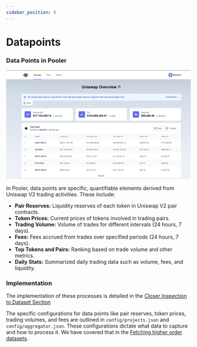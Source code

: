 ```yaml
---
sidebar_position: 0
---
```


# Datapoints

### Data Points in Pooler

![UniswapV2 Dashboard Powerloom](../../../../static/images/uniswapv2-dashboard-powerloom.png)

In Pooler, data points are specific, quantifiable elements derived from Uniswap V2 trading activities. These include:

- **Pair Reserves:** Liquidity reserves of each token in Uniswap V2 pair contracts.
- **Token Prices:** Current prices of tokens involved in trading pairs.
- **Trading Volume:** Volume of trades for different intervals (24 hours, 7 days).
- **Fees:** Fees accrued from trades over specified periods (24 hours, 7 days).
- **Top Tokens and Pairs:** Ranking based on trade volume and other metrics.
- **Daily Stats:** Summarized daily trading data such as volume, fees, and liquidity.


### Implementation

The implementation of these processes is detailed in the [Closer Inspection to Dataset Section](./closer-inspection-of-the-snapshot-datasets.md)


The specific configurations for data points like pair reserves, token prices, trading volumes, and fees are outlined in `config/projects.json` and `config/aggregator.json`. These configurations dictate what data to capture and how to process it. We have covered that in the [Fetching higher order datasets](./fetching-higher-order-datapoints.md).

